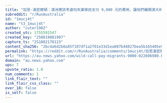 ```yaml
---
title: "加思·漢密爾頓：澳洲應該考慮向失業移民支付 9,000 元的費用，讓他們離開澳大利亞，以遏制移民數量的上升"
subreddit: "r/RunAustralia"
id: "1mucj4t"
name: "t3_1mucj4t"
author: "cuter1982"
created_utc: 1755591547
created_key: "250819081907"
capture_ts: "251002170123"
content_sha256: "2bc4a6d2b8a85f107df1a2f01e33d1ea087b44027bea5b165405e93ae39a2d8d"
permalink: "https://reddit.com/r/RunAustralia/comments/1mucj4t/加思漢密爾頓澳洲應該考慮向失業移民支付_9000_元的費用讓他們離開澳大利亞以遏制移民數量的上升/"
url: "https://au.news.yahoo.com/wild-call-pay-migrants-9000-022606980.html"
domain: "au.news.yahoo.com"
ups: 7
upvote_ratio: 1.0
num_comments: 1
link_flair_text: ""
link_flair_css_class: ""
over_18: false
is_self: false
---
```


